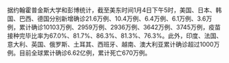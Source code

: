 据约翰霍普金斯大学和彭博统计，截至美东时间1月4日下午5时，美国、日本、韩国、巴西、德国分别新增确诊21.6万例、10.4万例、6.4万例、6.1万例、3.6万例，累计确诊10103万例、2959万例、2936万例、3642万例、3745万例，疫苗接种完毕比率为67.0%、81.7%、86.3%、81.3%、76.3%。此外，印度、法国、意大利、英国、俄罗斯、土耳其、西班牙、越南、澳大利亚累计确诊超过1000万例。目前全球累计确诊6.62亿例，累计死亡670万例。